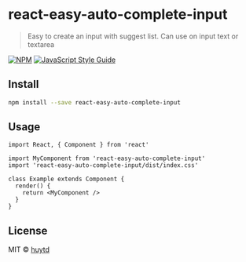 # react-easy-auto-complete-input

> Easy to create an input with suggest list. Can use on input text or textarea

[![NPM](https://img.shields.io/npm/v/react-easy-auto-complete-input.svg)](https://www.npmjs.com/package/react-easy-auto-complete-input) [![JavaScript Style Guide](https://img.shields.io/badge/code_style-standard-brightgreen.svg)](https://standardjs.com)

## Install

```bash
npm install --save react-easy-auto-complete-input
```

## Usage

```tsx
import React, { Component } from 'react'

import MyComponent from 'react-easy-auto-complete-input'
import 'react-easy-auto-complete-input/dist/index.css'

class Example extends Component {
  render() {
    return <MyComponent />
  }
}
```

## License

MIT © [huytd](https://github.com/huytd)
